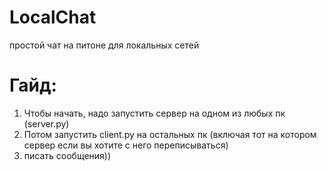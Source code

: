 # LocalChat
простой чат на питоне для локальных сетей

# Гайд:
1. Чтобы начать, надо запустить сервер на одном из любых пк (server.py)
2. Потом запустить client.py на остальных пк (включая тот на котором сервер если вы хотите с него переписываться)
3. писать сообщения))
   
